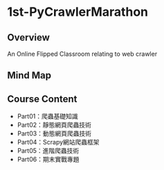 # 1st-PyCrawlerMarathon
## Overview
An Online Flipped Classroom relating to web crawler
>

## Mind Map
>

## Course Content
* Part01：爬蟲基礎知識
* Part02：靜態網頁爬蟲技術
* Part03：動態網頁爬蟲技術
* Part04：Scrapy網站爬蟲框架
* Part05：進階爬蟲技術
* Part06：期末實戰專題
>

